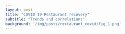```yaml
---
layout: post
title: "COVID 19 Restaurant recovery"
subtitle: "Trends and correlations"
background: '/img/posts/restaurant_covid/fig_1.png'
---
```

